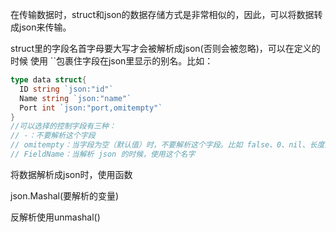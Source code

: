在传输数据时，struct和json的数据存储方式是非常相似的，因此，可以将数据转成json来传输。

struct里的字段名首字母要大写才会被解析成json(否则会被忽略)，可以在定义的时候 使用      ``包裹住字段在json里显示的别名。比如：

```go
type data struct{
  ID string `json:"id"`
  Name string `json:"name"`
  Port int `json:"port,omitempty"`
}
//可以选择的控制字段有三种：
// -：不要解析这个字段
// omitempty：当字段为空（默认值）时，不要解析这个字段。比如 false、0、nil、长度为 0 的 array，map，slice，string
// FieldName：当解析 json 的时候，使用这个名字
```

将数据解析成json时，使用函数 

json.Mashal(要解析的变量) 

反解析使用unmashal()